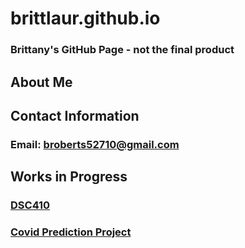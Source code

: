 # brittlaur.github.io

### Brittany's GitHub Page - not the final product

## About Me

## Contact Information
### Email: broberts52710@gmail.com

## Works in Progress
### <a href="https://github.com/brittlaur/DSC410">DSC410</a>
### <a href="[https://github.com/brittlaur/DSC410](https://github.com/brittlaur/dsc450-Covid-Project/tree/main)https://github.com/brittlaur/dsc450-Covid-Project/tree/main">Covid Prediction Project</a>
